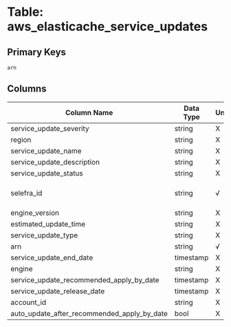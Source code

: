 # Table: aws_elasticache_service_updates

## Primary Keys 

```
arn
```


## Columns 

|  Column Name   |  Data Type  | Uniq | Nullable | Description | 
|  ----  | ----  | ----  | ----  | ---- | 
| service_update_severity | string | X | √ |  | 
| region | string | X | √ |  | 
| service_update_name | string | X | √ |  | 
| service_update_description | string | X | √ |  | 
| service_update_status | string | X | √ |  | 
| selefra_id | string | √ | √ | primary keys value md5 | 
| engine_version | string | X | √ |  | 
| estimated_update_time | string | X | √ |  | 
| service_update_type | string | X | √ |  | 
| arn | string | √ | √ |  | 
| service_update_end_date | timestamp | X | √ |  | 
| engine | string | X | √ |  | 
| service_update_recommended_apply_by_date | timestamp | X | √ |  | 
| service_update_release_date | timestamp | X | √ |  | 
| account_id | string | X | √ |  | 
| auto_update_after_recommended_apply_by_date | bool | X | √ |  | 


